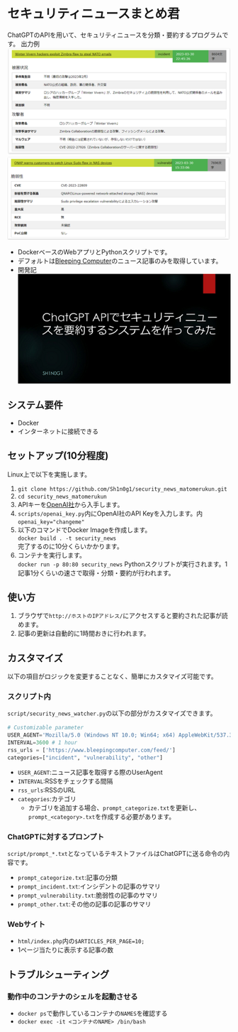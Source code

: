 # セキュリティニュースまとめ君
ChatGPTのAPIを用いて、セキュリティニュースを分類・要約するプログラムです。 
出力例   
![インシデントサンプル](img/sample.png)
![脆弱性サンプル](img/sample2.png)

* DockerベースのWebアプリとPythonスクリプトです。
* デフォルトは[Bleeping Computer](https://www.bleepingcomputer.com/)のニュース記事のみを取得しています。
* 開発記  
[![開発記](img/slide.png)](https://speakerdeck.com/sh1n0g1/chatgpt-apidesekiyuriteiniyusuwoyao-yue-surusisutemuwozuo-tutemita)


## システム要件
* Docker
* インターネットに接続できる

## セットアップ(10分程度)
Linux上で以下を実施します。
1. `git clone https://github.com/Sh1n0g1/security_news_matomerukun.git`
1. `cd security_news_matomerukun`
1. APIキーを[OpenAI社](https://platform.openai.com/account/api-keys)から入手します。
1. `scripts/openai_key.py`内にOpenAI社のAPI Keyを入力します。内
  `openai_key="changeme"`
1. 以下のコマンドでDocker Imageを作成します。  
`docker build . -t security_news`  
完了するのに10分くらいかかります。
1. コンテナを実行します。  
`docker run -p 80:80 security_news` 
Pythonスクリプトが実行されます。1記事1分くらいの速さで取得・分類・要約が行われます。  

## 使い方
1. ブラウザで`http://ホストのIPアドレス/`にアクセスすると要約された記事が読めます。
1. 記事の更新は自動的に1時間おきに行われます。


## カスタマイズ
以下の項目がロジックを変更することなく、簡単にカスタマイズ可能です。

### スクリプト内
`script/security_news_watcher.py`の以下の部分がカスタマイズできます。
```python
# Customizable parameter
USER_AGENT='Mozilla/5.0 (Windows NT 10.0; Win64; x64) AppleWebKit/537.36 (KHTML, like Gecko) Chrome/111.0.0.0 Safari/537.36'
INTERVAL=3600 # 1 hour
rss_urls = ['https://www.bleepingcomputer.com/feed/']
categories=["incident", "vulnerability", "other"]
```
* `USER_AGENT`:ニュース記事を取得する際のUserAgent
* `INTERVAL`:RSSをチェックする間隔
* `rss_urls`:RSSのURL
* `categories`:カテゴリ
  * カテゴリを追加する場合、`prompt_categorize.txt`を更新し、`prompt_<category>.txt`を作成する必要があります。

### ChatGPTに対するプロンプト
`script/prompt_*.txt`となっているテキストファイルはChatGPTに送る命令の内容です。
* `prompt_categorize.txt`:記事の分類
* `prompt_incident.txt`:インシデントの記事のサマリ
* `prompt_vulnerability.txt`:脆弱性の記事のサマリ
* `prompt_other.txt`:その他の記事の記事のサマリ

### Webサイト
* `html/index.php`内の`$ARTICLES_PER_PAGE=10;`
* 1ページ当たりに表示する記事の数

## トラブルシューティング
### 動作中のコンテナのシェルを起動させる
* `docker ps`で動作しているコンテナの`NAMES`を確認する
* `docker exec -it <コンテナのNAME> /bin/bash`
